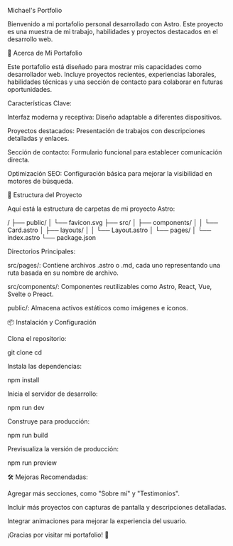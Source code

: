 Michael's Portfolio

Bienvenido a mi portafolio personal desarrollado con Astro. Este proyecto es una muestra de mi trabajo, habilidades y proyectos destacados en el desarrollo web.

🌟 Acerca de Mi Portafolio

Este portafolio está diseñado para mostrar mis capacidades como desarrollador web. Incluye proyectos recientes, experiencias laborales, habilidades técnicas y una sección de contacto para colaborar en futuras oportunidades.

Características Clave:

Interfaz moderna y receptiva: Diseño adaptable a diferentes dispositivos.

Proyectos destacados: Presentación de trabajos con descripciones detalladas y enlaces.

Sección de contacto: Formulario funcional para establecer comunicación directa.

Optimización SEO: Configuración básica para mejorar la visibilidad en motores de búsqueda.

🚀 Estructura del Proyecto

Aquí está la estructura de carpetas de mi proyecto Astro:

/
├── public/
│   └── favicon.svg
├── src/
│   ├── components/
│   │   └── Card.astro
│   ├── layouts/
│   │   └── Layout.astro
│   └── pages/
│       └── index.astro
└── package.json

Directorios Principales:

src/pages/: Contiene archivos .astro o .md, cada uno representando una ruta basada en su nombre de archivo.

src/components/: Componentes reutilizables como Astro, React, Vue, Svelte o Preact.

public/: Almacena activos estáticos como imágenes e íconos.

📦 Instalación y Configuración

Clona el repositorio:

git clone <repository-url>
cd <project-folder>

Instala las dependencias:

npm install

Inicia el servidor de desarrollo:

npm run dev

Construye para producción:

npm run build

Previsualiza la versión de producción:

npm run preview

🛠️ Mejoras Recomendadas:

Agregar más secciones, como "Sobre mí" y "Testimonios".

Incluir más proyectos con capturas de pantalla y descripciones detalladas.

Integrar animaciones para mejorar la experiencia del usuario.

¡Gracias por visitar mi portafolio! 🚀
